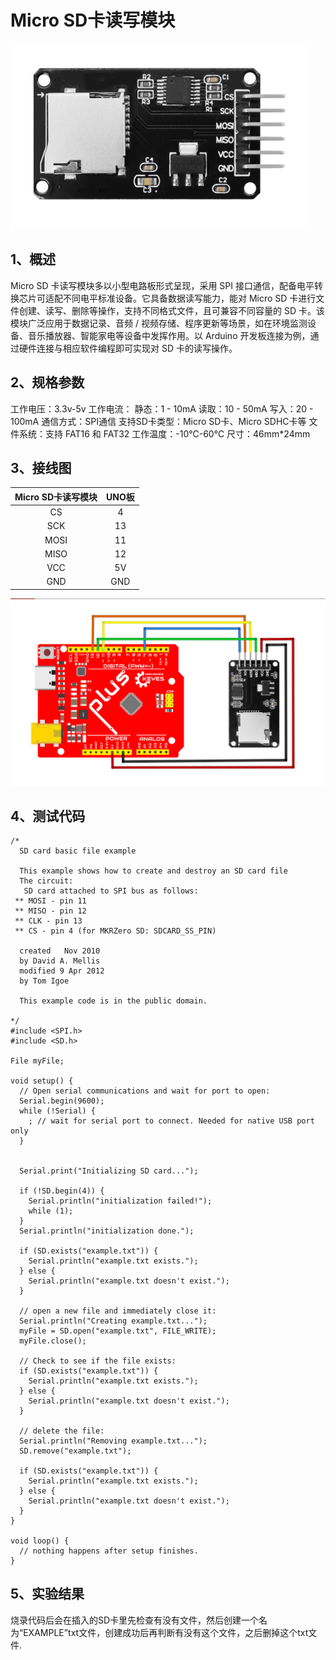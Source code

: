 # 												Micro SD卡读写模块

![](media/1.png)

## 1、概述

Micro SD 卡读写模块多以小型电路板形式呈现，采用 SPI 接口通信，配备电平转换芯片可适配不同电平标准设备。它具备数据读写能力，能对 Micro SD 卡进行文件创建、读写、删除等操作，支持不同格式文件，且可兼容不同容量的 SD 卡。该模块广泛应用于数据记录、音频 / 视频存储、程序更新等场景，如在环境监测设备、音乐播放器、智能家电等设备中发挥作用。以 Arduino 开发板连接为例，通过硬件连接与相应软件编程即可实现对 SD 卡的读写操作。

## 2、规格参数

工作电压：3.3v-5v
工作电流：
静态：1 - 10mA
读取：10 - 50mA
写入：20 - 100mA
通信方式：SPI通信
支持SD卡类型：Micro SD卡、Micro SDHC卡等
文件系统：支持 FAT16 和 FAT32
工作温度：-10℃-60℃
尺寸：46mm*24mm

## 3、接线图

| Micro SD卡读写模块 | UNO板 |
| :----------------: | :---: |
|         CS         |   4   |
|        SCK         |  13   |
|        MOSI        |  11   |
|        MISO        |  12   |
|        VCC         |  5V   |
|        GND         |  GND  |

![TS2408接线图](media/TS2408接线图.jpg)

## 4、测试代码

```
/*
  SD card basic file example

  This example shows how to create and destroy an SD card file
  The circuit:
   SD card attached to SPI bus as follows:
 ** MOSI - pin 11
 ** MISO - pin 12
 ** CLK - pin 13
 ** CS - pin 4 (for MKRZero SD: SDCARD_SS_PIN)

  created   Nov 2010
  by David A. Mellis
  modified 9 Apr 2012
  by Tom Igoe

  This example code is in the public domain.

*/
#include <SPI.h>
#include <SD.h>

File myFile;

void setup() {
  // Open serial communications and wait for port to open:
  Serial.begin(9600);
  while (!Serial) {
    ; // wait for serial port to connect. Needed for native USB port only
  }


  Serial.print("Initializing SD card...");

  if (!SD.begin(4)) {
    Serial.println("initialization failed!");
    while (1);
  }
  Serial.println("initialization done.");

  if (SD.exists("example.txt")) {
    Serial.println("example.txt exists.");
  } else {
    Serial.println("example.txt doesn't exist.");
  }

  // open a new file and immediately close it:
  Serial.println("Creating example.txt...");
  myFile = SD.open("example.txt", FILE_WRITE);
  myFile.close();

  // Check to see if the file exists:
  if (SD.exists("example.txt")) {
    Serial.println("example.txt exists.");
  } else {
    Serial.println("example.txt doesn't exist.");
  }

  // delete the file:
  Serial.println("Removing example.txt...");
  SD.remove("example.txt");

  if (SD.exists("example.txt")) {
    Serial.println("example.txt exists.");
  } else {
    Serial.println("example.txt doesn't exist.");
  }
}

void loop() {
  // nothing happens after setup finishes.
}
```

## 5、实验结果

烧录代码后会在插入的SD卡里先检查有没有文件，然后创建一个名为“EXAMPLE”txt文件，创建成功后再判断有没有这个文件，之后删掉这个txt文件.